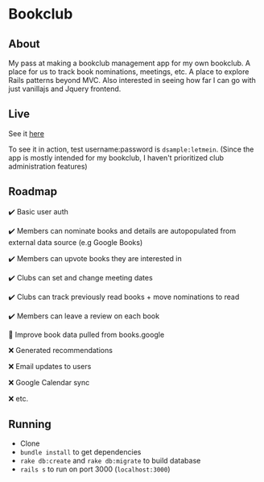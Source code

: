 # Bookclub

## About

My pass at making a bookclub management app for my own bookclub. A place for us to track book nominations, meetings, etc. A place to explore Rails patterns beyond MVC. Also interested in seeing how far I can go with just vanillajs and Jquery frontend.

## Live

See it [here](https://core-of-bookclub.herokuapp.com/)

To see it in action, test username:password is `dsample:letmein`. (Since the app is mostly intended for my bookclub, I haven't prioritized club administration features)

## Roadmap
:heavy_check_mark: Basic user auth

:heavy_check_mark: Members can nominate books and details are autopopulated from external data source (e.g Google Books)

:heavy_check_mark: Members can upvote books they are interested in

:heavy_check_mark: Clubs can set and change meeting dates

:heavy_check_mark: Clubs can track previously read books + move nominations to read

:heavy_check_mark: Members can leave a review on each book

:construction_worker: Improve book data pulled from books.google

:x: Generated recommendations

:x: Email updates to users

:x: Google Calendar sync

:x: etc.

## Running

- Clone
- `bundle install` to get dependencies
- `rake db:create` and `rake db:migrate` to build database
- `rails s` to run on port 3000 (`localhost:3000`)
